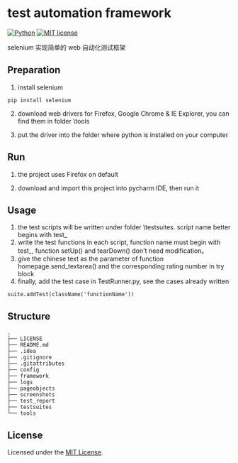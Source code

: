 # test automation framework

[![Python](https://img.shields.io/badge/python-3.5%2B-green.svg)]()
[![MIT license](https://img.shields.io/badge/license-MIT-blue.svg)](https://github.com/BranRoyal/automation_framework/blob/master/LICENSE)

selenium 实现简单的 web 自动化测试框架

## Preparation

1. install selenium

```shell
pip install selenium
```

2. download web drivers for Firefox, Google Chrome & IE Explorer, you can find them in folder \tools 

3. put the driver into the folder where python is installed on your computer

## Run
1. the project uses Firefox on default

2. download and import this project into pycharm IDE, then run it

## Usage

1. the test scripts will be written under folder \testsuites. script name better begins with test_
2. write the test functions in each script, function name must begin with test_, function setUp() and tearDown() don't need modification。
3. give the chinese text as the parameter of function homepage.send_textarea() and the corresponding rating number in try block
4. finally, add the test case in TestRunner.py, see the cases already written

```shell
suite.addTest(className('functionName'))
```

## Structure

```
.
├── LICENSE
├── README.md
├── .idea
├── .gitignore
├── .gitattributes
├── config
├── framework
├── logs
├── pageobjects
├── screenshots
├── test_report
├── testsuites
└── tools
```

## License

Licensed under the [MIT License](https://github.com/BranRoyal/automation_framework/blob/master/LICENSE).
